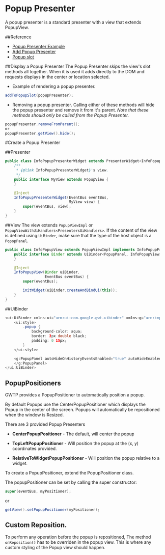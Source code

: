 # Popup Presenter
A popup presenter is a standard presenter with a view that extends PopupView.

##Reference
* [Popup Presenter Example](https://github.com/ArcBees/GWTP-Samples/tree/master/gwtp-samples/gwtp-sample-tab/src/main/java/com/gwtplatform/samples/tab/client/application/infopopup)
* [Add Popup Presenter](https://github.com/ArcBees/GWTP-Samples/blob/master/gwtp-samples/gwtp-sample-tab/src/main/java/com/gwtplatform/samples/tab/client/application/globaldialog/GlobalDialogSubTabPresenter.java#L79)
* [Popup slot]({{#gwtp.doc.url.slots}})

##Display a Popup Presenter
The Popup Presenter skips the view's slot methods all together. When it is used it adds directly to the DOM and requests displays in the center or location selected.

* Example of rendering a popup presenter.

```java
addToPopupSlot(popupPresenter);
```

* Removing a popup presenter. Calling either of these methods will hide the popup presenter and remove it from it's parent. _Note that these methods should only be called from the Popup Presenter._

```java
popupPresenter.removeFromParent();
or
popupPresenter.getView().hide();
```

#Create a Popup Presenter

##Presenter

```java
public class InfoPopupPresenterWidget extends PresenterWidget<InfoPopupPresenterWidget.MyView> {
    /**
     * {@link InfoPopupPresenterWidget}'s view.
     */
    public interface MyView extends PopupView {
    }

    @Inject
    InfoPopupPresenterWidget(EventBus eventBus,
                             MyView view) {
        super(eventBus, view);
    }
}
```

##View
The view extends `PopupViewImpl` or `PopupViewWithUiHandlers<PresentersUiHandlers>`. If the content of the view is defined using `UiBinder`, make sure that the type of the host object is a `PopopPanel`.

```java
public class InfoPopupView extends PopupViewImpl implements InfoPopupPresenterWidget.MyView {
    public interface Binder extends UiBinder<PopupPanel, InfoPopupView> {
    }

    @Inject
    InfoPopupView(Binder uiBinder,
                  EventBus eventBus) {
        super(eventBus);

        initWidget(uiBinder.createAndBindUi(this));
    }
}
```

##UiBinder

```java
<ui:UiBinder xmlns:ui="urn:ui:com.google.gwt.uibinder" xmlns:g="urn:import:com.google.gwt.user.client.ui">
    <ui:style>
        .popup {
            background-color: aqua;
            border: 3px double black;
            padding: 0 15px;
        }
    </ui:style>

    <g:PopupPanel autoHideOnHistoryEventsEnabled="true" autoHideEnabled="true" styleName="{style.popup}">
    </g:PopupPanel>
</ui:UiBinder>
```

## PopupPositioners

GWTP provides a PopupPositioner to automatically position a popup.

By default Popups use the CenterPopupPositioner which displays the Popup in the center of the screen. Popups will automatically be repositioned when the window is Resized.

There are 3 provided Popup Presenters

* **CenterPopupPositioner** - The default, will center the popup

* **TopLeftPopupPositioner** - Will position the popup at the (x, y) coordinates provided.

* **RelativeToWidgetPopupPositioner** - Will position the popup relative to a widget.

To create a PopupPositioner, extend the PopupPositioner class.

The popupPositioner can be set by calling the super constructor:
```java
super(eventBus, myPositioner);
```
or
```java
getView().setPopupPositioner(myPositioner);
```

## Custom Reposition.

To perform any operation before the popup is repositioned, The method `onReposition()` has to be overriden in the popup view.
This is where any custom styling of the Popup view should happen.

